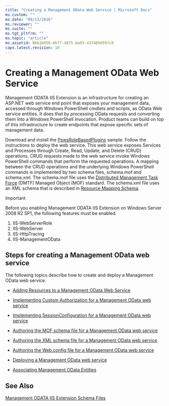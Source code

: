 ```yaml
---
title: "Creating a Management OData Web Service | Microsoft Docs"
ms.custom: ""
ms.date: "09/13/2016"
ms.reviewer: ""
ms.suite: ""
ms.tgt_pltfrm: ""
ms.topic: "article"
ms.assetid: 06b1b050-0bf7-48f5-ba05-43f489d597c0
caps.latest.revision: 10
---
```

# Creating a Management OData Web Service

Management ODATA IIS Extension is an infrastructure for creating an ASP.NET web service end point that exposes your management data, accessed through Windows PowerShell cmdlets and scripts, as OData Web service entities. It does that by processing OData requests and converting them into a Windows PowerShell invocation. Product teams can build on top of this infrastructure to create endpoints that expose specific sets of management data.

Download and install the [PswsRoleBasedPlugins](https://code.msdn.microsoft.com:443/windowsdesktop/PswsRoleBasedPlugins-9c79b75a) sample. Follow the instructions to deploy the web service. This web service exposes Services and Processes through Create, Read, Update, and Delete (CRUD) operations. CRUD requests made to the web service invoke  Windows PowerShell commands that perform the requested operations. A mapping between the CRUD operations and the underlying Windows PowerShell commands is implemented by two schema files, schema.mof and schema.xml. The schema.mof file uses the [Distributed Management  Task Force](https://www.dmtf.org/) (DMTF) Managed Object (MOF) standard. The schema.xml file uses an XML schema that is described in [Resource Mapping Schema](./resource-mapping-schema.md).

> [!IMPORTANT]
> Before you enabling Management ODATA IIS Extension on Windows Server 2008 R2 SP1, the following features must be enabled.
>
> 1. IIS-WebServerRole
> 2. IIS-WebServer
> 3. IIS-HttpTracing
> 4. IIS-ManagementOData

## Steps for creating a Management OData web service

The following topics describe how to create and deploy a Management OData web service.

- [Adding Resources to a Management OData Web Service](./adding-resources-to-a-management-odata-web-service.md)

- [Implementing Custom Authorization for a Management OData web service](./implementing-custom-authorization-for-a-management-odata-web-service.md)

- [Implementing SessionConfiguration for a Management OData web service](./implementing-sessionconfiguration-for-a-management-odata-web-service.md)

- [Authoring the MOF schema file for a Management OData web service](./authoring-the-mof-schema-file-for-a-management-odata-web-service.md)

- [Authoring the XML schema file for a Management OData web service](./authoring-the-xml-schema-file-for-a-management-odata-web-service.md)

- [Authoring the Web.config file for a Management OData web service](./authoring-the-web-config-file-for-a-management-odata-web-service.md)

- [Deploying a Management OData web service](./deploying-a-management-odata-web-service.md)

- [Associating Management OData Entities](./associating-management-odata-entities.md)

## See Also

[Management ODATA IIS Extension Schema Files](./management-odata-iis-extension-schema-files.md)
